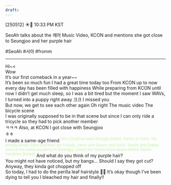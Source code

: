 ```yaml
---
draft:
---
```

[250512] ☀️💭 10:33 PM KST

SeoAh talks about the 깨어 Music Video, KCON and mentions she got close to Seungjoo and her purple hair 

#SeoAh #서아 #fromm
___

Hi~<  
Wow  
It’s our first comeback in a year~~  
It’s been so much fun
I had a great time today too
From KCON up to now
every day has been filled with happiness
While preparing from KCON until now
I didn’t get much sleep, so I was a bit tired
but the moment I saw WAVs, I turned into a puppy right away 
크크
I missed you  
But now, we get to see each other again
Oh right
The music video
The bicycle scene  
I was originally supposed to be in that scene
but since I can only ride a tricycle
so they had to pick another member  
ㅋㅋㅋ
Also, at KCON 
I got close with Seungjoo  
ㅎㅎ  
I made a same-age friend
<font color="#c3f4a5"><sup>[t/n: Could’ve been through Dohee, Kanny or Soha. We already know Soha and Nien are friends, same with Kanny and Sullin. SeoAh and Dohee were at the same academy in Gwangju. Check the fromm trans below where SeoAh mentions Dohee]</sup></font>
And what do you think of my purple hair?  
You might not have noticed, but my bangs...
Should I say they got cut?  
Anyway, they kinda got chopped off  
So today, I had to do the perilla leaf hairstyle 
🥺🥺
It’s okay though 
I’ve been dying to tell you I bleached my hair 
and finally!!
